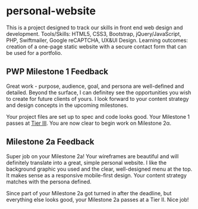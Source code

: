 # personal-website 
This is a project designed to track our skills in front end web design and development. 
Tools/Skills: HTML5, CSS3, Bootstrap, jQuery/JavaScript, PHP, Swiftmailer, Google reCAPTCHA, UX&UI Design. 
Learning outcomes: creation of a one-page static website with a secure contact form that can be used for a portfolio. 


## PWP Milestone 1 Feedback
Great work - purpose, audience, goal, and persona are well-defined and detailed. Beyond the surface, I can definitey see the opportunities you wish to create for future clients of yours. I look forward to your content strategy and design concepts in the upcoming milestones.

Your project files are set up to spec and code looks good. Your Milestone 1 passes at <a href="https://bootcamp-coders.cnm.edu/projects/personal/rubric/">Tier III</a>. You are now clear to begin work on Milestone 2α.

## Milestone 2a Feedback
Super job on your Milestone 2a! Your wireframes are beautiful and will definitely translate into a great, simple personal website. I like the background graphic you used and the clear, well-designed menu at the top. It makes sense as a responsive mobile-first design. Your content strategy matches with the persona defined.

Since part of your Milestone 2a got turned in after the deadline, but everything else looks good, your Milestone 2a passes at a Tier II. Nice job!
